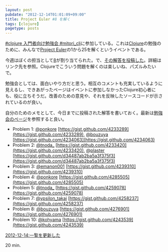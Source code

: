 ```yaml
---
layout: post
pubdate: "2012-12-14T01:01:09+09:00"
title: Project Euler #8 を解く
tags: [clojure]
pagetype: posts
---
```

[#clojure 入門者向け勉強会 #mitori_clj](http://www.zusaar.com/event/455057)に参加している。これは[Clojure](http://clojure.org/)の勉強のために、みんなで[Project Euler](http://projecteuler.net/)の1から25を解くというイベントである。

今週はぼくの担当として[8](http://projecteuler.net/problem=8)が割り当てられた。で、[その解答を投稿した](https://gist.github.com/4276901)。詳細はリンク先を参照。Clojureでこういう問題を解くのは楽しいね、パズルみたいで。

勉強会としては、面白いやり方だと思う。相互のコメントも充実しているように見えるし、できあがったページはイベントに参加しなかったClojure初心者にも、役に立ちそうだ。改善のための意見や、それを反映したソースコードが示されているのが良い。

自分のためのメモとして、今日までに投稿された解答を書いておく。最新は[勉強会のページ](http://www.zusaar.com/event/455057)を参照すると良い。

 * Problem 1: [@ponkore](https://twitter.com/ponkore) [https://gist.github.com/4233289](https://gist.github.com/4233289), [@bouzuya](https://twitter.com/bouzuya) [https://gist.github.com/4234063](https://gist.github.com/4234063)
 * Problem 2: [@tnoda\_](https://twitter.com/tnoda_) [https://gist.github.com/4233420](https://gist.github.com/4233420), [@plaster](https://twitter.com/plaster) [https://gist.github.com/d34487ab2ba5a3f375f3](https://gist.github.com/d34487ab2ba5a3f375f3)
 * Problem 3: [@emanon001](https://twitter.com/emanon001) [https://gist.github.com/4239310](https://gist.github.com/4239310)
 * Problem 4: [@ponkore](https://twitter.com/ponkore) [https://gist.github.com/4285505](https://gist.github.com/4285505)
 * Problem 5: [@tnoda\_](https://twitter.com/tnoda_) [https://gist.github.com/4259078](https://gist.github.com/4259078)
 * Problem 7: [@ypsilon\_takai](https://twitter.com/ypsilon_takai) [https://gist.github.com/4258237](https://gist.github.com/4258237)
 * Problem 8: [@bouzuya](https://twitter.com/bouzuya) [https://gist.github.com/4276901](https://gist.github.com/4276901)
 * Problem 10: [@kohyama](https://twitter.com/kohyama) [https://gist.github.com/4243539](https://gist.github.com/4243539)

<ins>2012-12-14:一覧を更新した</ins>

20 min.

